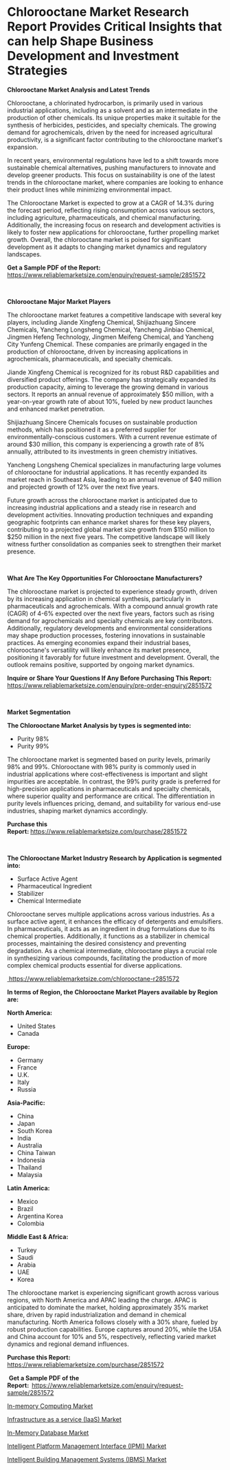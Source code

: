 <p><h1>Chlorooctane Market Research Report Provides Critical Insights that can help Shape Business Development and Investment Strategies</h1></p><p><strong>Chlorooctane Market Analysis and Latest Trends</strong></p>
<p><p>Chlorooctane, a chlorinated hydrocarbon, is primarily used in various industrial applications, including as a solvent and as an intermediate in the production of other chemicals. Its unique properties make it suitable for the synthesis of herbicides, pesticides, and specialty chemicals. The growing demand for agrochemicals, driven by the need for increased agricultural productivity, is a significant factor contributing to the chlorooctane market's expansion.</p><p>In recent years, environmental regulations have led to a shift towards more sustainable chemical alternatives, pushing manufacturers to innovate and develop greener products. This focus on sustainability is one of the latest trends in the chlorooctane market, where companies are looking to enhance their product lines while minimizing environmental impact.</p><p>The Chlorooctane Market is expected to grow at a CAGR of 14.3% during the forecast period, reflecting rising consumption across various sectors, including agriculture, pharmaceuticals, and chemical manufacturing. Additionally, the increasing focus on research and development activities is likely to foster new applications for chlorooctane, further propelling market growth. Overall, the chlorooctane market is poised for significant development as it adapts to changing market dynamics and regulatory landscapes.</p></p>
<p><strong>Get a Sample PDF of the Report:&nbsp;</strong> <a href="https://www.reliablemarketsize.com/enquiry/request-sample/2851572?utm_campaign=1903&utm_medium=2&utm_source=Github&utm_content=ia&utm_term=11032025&utm_id=chlorooctane">https://www.reliablemarketsize.com/enquiry/request-sample/2851572</a></p>
<p>&nbsp;</p>
<p><strong>Chlorooctane Major Market Players</strong></p>
<p><p>The chlorooctane market features a competitive landscape with several key players, including Jiande Xingfeng Chemical, Shijiazhuang Sincere Chemicals, Yancheng Longsheng Chemical, Yancheng Jinbiao Chemical, Jingmen Hefeng Technology, Jingmen Meifeng Chemical, and Yancheng City Yunfeng Chemical. These companies are primarily engaged in the production of chlorooctane, driven by increasing applications in agrochemicals, pharmaceuticals, and specialty chemicals.</p><p>Jiande Xingfeng Chemical is recognized for its robust R&D capabilities and diversified product offerings. The company has strategically expanded its production capacity, aiming to leverage the growing demand in various sectors. It reports an annual revenue of approximately $50 million, with a year-on-year growth rate of about 10%, fueled by new product launches and enhanced market penetration.</p><p>Shijiazhuang Sincere Chemicals focuses on sustainable production methods, which has positioned it as a preferred supplier for environmentally-conscious customers. With a current revenue estimate of around $30 million, this company is experiencing a growth rate of 8% annually, attributed to its investments in green chemistry initiatives.</p><p>Yancheng Longsheng Chemical specializes in manufacturing large volumes of chlorooctane for industrial applications. It has recently expanded its market reach in Southeast Asia, leading to an annual revenue of $40 million and projected growth of 12% over the next five years.</p><p>Future growth across the chlorooctane market is anticipated due to increasing industrial applications and a steady rise in research and development activities. Innovating production techniques and expanding geographic footprints can enhance market shares for these key players, contributing to a projected global market size growth from $150 million to $250 million in the next five years. The competitive landscape will likely witness further consolidation as companies seek to strengthen their market presence.</p></p>
<p>&nbsp;</p>
<p><strong>What Are The Key Opportunities For Chlorooctane Manufacturers?</strong></p>
<p><p>The chlorooctane market is projected to experience steady growth, driven by its increasing application in chemical synthesis, particularly in pharmaceuticals and agrochemicals. With a compound annual growth rate (CAGR) of 4-6% expected over the next five years, factors such as rising demand for agrochemicals and specialty chemicals are key contributors. Additionally, regulatory developments and environmental considerations may shape production processes, fostering innovations in sustainable practices. As emerging economies expand their industrial bases, chlorooctane's versatility will likely enhance its market presence, positioning it favorably for future investment and development. Overall, the outlook remains positive, supported by ongoing market dynamics.</p></p>
<p><strong>Inquire or Share Your Questions If Any Before Purchasing This Report:</strong> <a href="https://www.reliablemarketsize.com/enquiry/pre-order-enquiry/2851572?utm_campaign=1903&utm_medium=2&utm_source=Github&utm_content=ia&utm_term=11032025&utm_id=chlorooctane">https://www.reliablemarketsize.com/enquiry/pre-order-enquiry/2851572</a></p>
<p>&nbsp;</p>
<p><strong>Market Segmentation</strong></p>
<p><strong>The Chlorooctane Market Analysis by types is segmented into:</strong></p>
<p><ul><li>Purity 98%</li><li>Purity 99%</li></ul></p>
<p><p>The chlorooctane market is segmented based on purity levels, primarily 98% and 99%. Chlorooctane with 98% purity is commonly used in industrial applications where cost-effectiveness is important and slight impurities are acceptable. In contrast, the 99% purity grade is preferred for high-precision applications in pharmaceuticals and specialty chemicals, where superior quality and performance are critical. The differentiation in purity levels influences pricing, demand, and suitability for various end-use industries, shaping market dynamics accordingly.</p></p>
<p><strong>Purchase this Report:&nbsp;</strong><a href="https://www.reliablemarketsize.com/purchase/2851572?utm_campaign=1903&utm_medium=2&utm_source=Github&utm_content=ia&utm_term=11032025&utm_id=chlorooctane">https://www.reliablemarketsize.com/purchase/2851572</a></p>
<p>&nbsp;</p>
<p><strong>The Chlorooctane Market Industry Research by Application is segmented into:</strong></p>
<p><ul><li>Surface Active Agent</li><li>Pharmaceutical Ingredient</li><li>Stabilizer</li><li>Chemical Intermediate</li></ul></p>
<p><p>Chlorooctane serves multiple applications across various industries. As a surface active agent, it enhances the efficacy of detergents and emulsifiers. In pharmaceuticals, it acts as an ingredient in drug formulations due to its chemical properties. Additionally, it functions as a stabilizer in chemical processes, maintaining the desired consistency and preventing degradation. As a chemical intermediate, chlorooctane plays a crucial role in synthesizing various compounds, facilitating the production of more complex chemical products essential for diverse applications.</p></p>
<p><a href="https://www.reliablemarketsize.com/chlorooctane-r2851572?utm_campaign=1903&utm_medium=2&utm_source=Github&utm_content=ia&utm_term=11032025&utm_id=chlorooctane">&nbsp;https://www.reliablemarketsize.com/chlorooctane-r2851572</a></p>
<p><strong>In terms of Region, the Chlorooctane Market Players available by Region are:</strong></p>
<p>
    <p> <strong> North America: </strong>
        <ul>
            <li>United States</li>
            <li>Canada</li>
        </ul>
        </p> 
    <p> <strong> Europe: </strong>
        <ul>
            <li>Germany</li>
            <li>France</li>
            <li>U.K.</li>
            <li>Italy</li>
            <li>Russia</li>
        </ul>
        </p> 
    <p> <strong> Asia-Pacific: </strong>
        <ul>
            <li>China</li>
            <li>Japan</li>
            <li>South Korea</li>
            <li>India</li>
            <li>Australia</li>
            <li>China Taiwan</li>
            <li>Indonesia</li>
            <li>Thailand</li>
            <li>Malaysia</li>
        </ul>
        </p> 
    <p> <strong> Latin America: </strong>
        <ul>
            <li>Mexico</li>
            <li>Brazil</li>
            <li>Argentina Korea</li>
            <li>Colombia</li>
        </ul>
        </p> 
    <p> <strong> Middle East & Africa: </strong>
        <ul>
            <li>Turkey</li>
            <li>Saudi</li>
            <li>Arabia</li>
            <li>UAE</li>
            <li>Korea</li>
        </ul>
    </p>
    </p>
<p><p>The chlorooctane market is experiencing significant growth across various regions, with North America and APAC leading the charge. APAC is anticipated to dominate the market, holding approximately 35% market share, driven by rapid industrialization and demand in chemical manufacturing. North America follows closely with a 30% share, fueled by robust production capabilities. Europe captures around 20%, while the USA and China account for 10% and 5%, respectively, reflecting varied market dynamics and regional demand influences.</p></p>
<p><strong>Purchase this Report: </strong><a href="https://www.reliablemarketsize.com/purchase/2851572?utm_campaign=1903&utm_medium=2&utm_source=Github&utm_content=ia&utm_term=11032025&utm_id=chlorooctane">https://www.reliablemarketsize.com/purchase/2851572</a></p>
<p>&nbsp;<strong>Get a Sample PDF of the Report:&nbsp;&nbsp;</strong><a href="https://www.reliablemarketsize.com/enquiry/request-sample/2851572?utm_campaign=1903&utm_medium=2&utm_source=Github&utm_content=ia&utm_term=11032025&utm_id=chlorooctane">https://www.reliablemarketsize.com/enquiry/request-sample/2851572</a></p>
<p><strong></strong></p>
<p><p><a href="https://github.com/welidaeisya/Market-Research-Report-List-1/blob/main/in-memory-computing-market.md?utm_campaign=1903&utm_medium=2&utm_source=Github&utm_content=ia&utm_term=11032025&utm_id=chlorooctane">In-memory Computing Market</a></p><p><a href="https://github.com/anesimazikpd/Market-Research-Report-List-1/blob/main/infrastructure-as-a-service-iaas-market.md?utm_campaign=1903&utm_medium=2&utm_source=Github&utm_content=ia&utm_term=11032025&utm_id=chlorooctane">Infrastructure as a service (IaaS) Market</a></p><p><a href="https://github.com/donsonjupa/Market-Research-Report-List-1/blob/main/in-memory-database-market.md?utm_campaign=1903&utm_medium=2&utm_source=Github&utm_content=ia&utm_term=11032025&utm_id=chlorooctane">In-Memory Database Market</a></p><p><a href="https://github.com/kumusdadlas/Market-Research-Report-List-1/blob/main/intelligent-platform-management-interface-ipmi-market.md?utm_campaign=1903&utm_medium=2&utm_source=Github&utm_content=ia&utm_term=11032025&utm_id=chlorooctane">Intelligent Platform Management Interface (IPMI) Market</a></p><p><a href="https://github.com/tafuaraasswn/Market-Research-Report-List-1/blob/main/intelligent-building-management-systems-ibms-market.md?utm_campaign=1903&utm_medium=2&utm_source=Github&utm_content=ia&utm_term=11032025&utm_id=chlorooctane">Intelligent Building Management Systems (IBMS) Market</a></p></p>